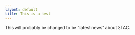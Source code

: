 ```yaml
---
layout: default
title: This is a test
---
```


This will probably be changed to be "latest news" about STAC.